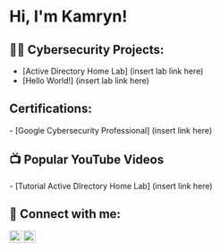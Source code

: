 <h1>Hi, I'm Kamryn! </h1>

<h2>👨‍💻 Cybersecurity Projects:</h2>

- [Active Directory Home Lab] (insert lab link here)
- [Hello World!] (insert lab link here)
  
<h2> Certifications: </h2>
- [Google Cybersecurity Professional] (insert link here)

<h2>📺 Popular YouTube Videos</h2>
- [Tutorial Active DIrectory Home Lab] (insert link here) 

<h2> 🤳 Connect with me:</h2>

[<img align="left" alt="JoshMadakor | YouTube" width="22px" src="https://cdn.jsdelivr.net/npm/simple-icons@v3/icons/youtube.svg" />][youtube]
[<img align="left" alt="JoshMadakor | LinkedIn" width="22px" src="https://cdn.jsdelivr.net/npm/simple-icons@v3/icons/linkedin.svg" />][linkedin]

[youtube]: https://www.youtube.com/c/joshmadakor
[linkedin]: https://linkedin.com/in/joshmadakor

